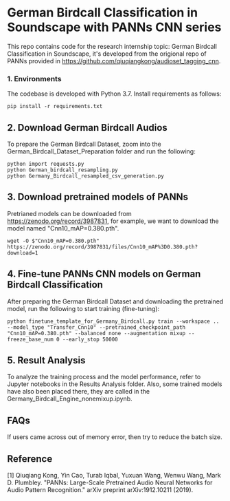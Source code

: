# German Birdcall Classification in Soundscape with PANNs CNN series

This repo contains code for the research internship topic: German Birdcall Classification in Soundscape, it's developed from the origional repo of PANNs provided in https://github.com/qiuqiangkong/audioset_tagging_cnn. 

### 1. Environments
The codebase is developed with Python 3.7. Install requirements as follows:
```
pip install -r requirements.txt
```
## 2. Download German Birdcall Audios
To prepare the German Birdcall Dataset, zoom into the German_Birdcall_Dataset_Preparation folder and run the following:
```
python import requests.py
python German_birdcall_resampling.py
python Germany_Birdcall_resampled_csv_generation.py
```

## 3. Download pretrained models of PANNs
Pretrianed models can be downloaded from https://zenodo.org/record/3987831, for example, we want to download the model named "Cnn10_mAP=0.380.pth".
```
wget -O $"Cnn10_mAP=0.380.pth" https://zenodo.org/record/3987831/files/Cnn10_mAP%3D0.380.pth?download=1
```

## 4. Fine-tune PANNs CNN models on German Birdcall Classification
After preparing the German Birdcall Dataset and downloading the pretrained model, run the following to start training (fine-tuning):
```
python finetune_template_for_Germany_Birdcall.py train --workspace .. --model_type "Transfer_Cnn10" --pretrained_checkpoint_path "Cnn10_mAP=0.380.pth" --balanced none --augmentation mixup --freeze_base_num 0 --early_stop 50000
```

## 5. Result Analysis
To analyze the training process and the model performance, refer to Jupyter notebooks in the Results Analysis folder. Also, some trained models have also been placed there, they are called in the Germany_Birdcall_Engine_nonemixup.ipynb.

## FAQs
If users came across out of memory error, then try to reduce the batch size.

## Reference
[1] Qiuqiang Kong, Yin Cao, Turab Iqbal, Yuxuan Wang, Wenwu Wang, Mark D. Plumbley. "PANNs: Large-Scale Pretrained Audio Neural Networks for Audio Pattern Recognition." arXiv preprint arXiv:1912.10211 (2019).
